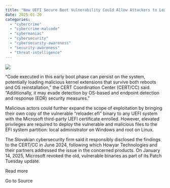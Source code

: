 ```yaml
---
title: "New UEFI Secure Boot Vulnerability Could Allow Attackers to Load Malicious Bootkits"
date: 2025-01-20
categories: 
  - "cybercrime"
  - "cybercrime-malcode"
  - "cybermaniac"
  - "cybersecurity"
  - "cybersecurity-awareness"
  - "security-awareness"
  - "threat-intelligence"
---
```


![](https://lifeboat.com/blog.images/new-uefi-secure-boot-vulnerability-could-allow-attackers-to-load-malicious-bootkits2.jpg)

“Code executed in this early boot phase can persist on the system, potentially loading malicious kernel extensions that survive both reboots and OS reinstallation,” the CERT Coordination Center (CERT/CC) said. “Additionally, it may evade detection by OS-based and endpoint detection and response (EDR) security measures.”

Malicious actors could further expand the scope of exploitation by bringing their own copy of the vulnerable “reloader.efi” binary to any UEFI system with the Microsoft third-party UEFI certificate enrolled. However, elevated privileges are required to deploy the vulnerable and malicious files to the EFI system partition: local administrator on Windows and root on Linux.

The Slovakian cybersecurity firm said it responsibly disclosed the findings to the CERT/CC in June 2024, following which Howyar Technologies and their partners addressed the issue in the concerned products. On January 14, 2025, Microsoft revoked the old, vulnerable binaries as part of its Patch Tuesday update.

Read more

Go to Source

